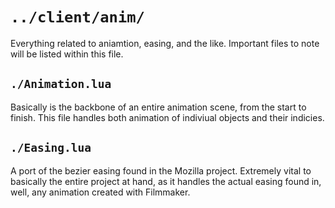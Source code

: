 # `../client/anim/`
Everything related to aniamtion, easing, and the like. Important files to note will be listed within this file.

## `./Animation.lua`
Basically is the backbone of an entire animation scene, from the start to finish. This file handles both animation of indiviual objects and their indicies.

## `./Easing.lua`
A port of the bezier easing found in the Mozilla project. Extremely vital to basically the entire project at hand, as it handles the actual easing found in, well, any animation created with Filmmaker.